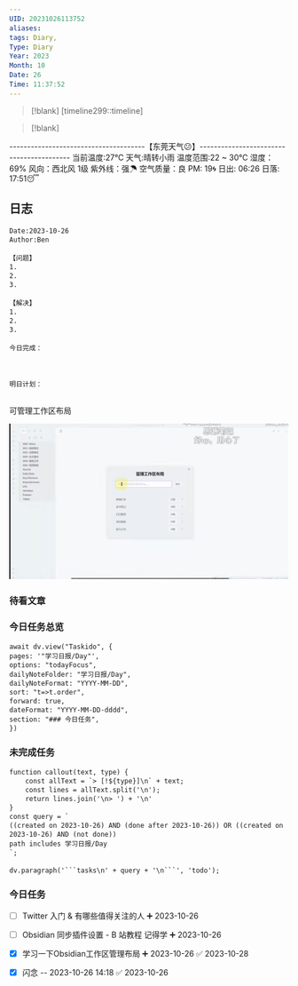 ```yaml
---
UID: 20231026113752
aliases: 
tags: Diary,
Type: Diary
Year: 2023
Month: 10
Date: 26
Time: 11:37:52
---
```

> [!blank] 
> [timeline299::timeline]

>[!blank]
> 
--------------------------------------【东莞天气😕】-----------------------------------------
当前温度:27℃
天气:晴转小雨
温度范围:22 ~ 30℃
湿度：69%
风向：西北风 1级
紫外线：强☂
空气质量：良 PM: 19🌀
日出: 06:26 日落: 17:51😴

## 日志

```
Date:2023-10-26
Author:Ben

【问题】
1.
2.
3.

【解决】
1.
2.
3.

今日完成：



明日计划：


```


可管理工作区布局

![](asset/Pasted%20image%2020231026230359.png)

### 待看文章



### 今日任务总览

```dataviewjs
await dv.view("Taskido", {
pages: '"学习日报/Day"',
options: "todayFocus",
dailyNoteFolder: "学习日报/Day",
dailyNoteFormat: "YYYY-MM-DD",
sort: "t=>t.order",
forward: true,
dateFormat: "YYYY-MM-DD-dddd",
section: "### 今日任务",
})
```

### 未完成任务

```dataviewjs
function callout(text, type) {
    const allText = `> [!${type}]\n` + text;
    const lines = allText.split('\n');
    return lines.join('\n> ') + '\n'
}
const query = `
((created on 2023-10-26) AND (done after 2023-10-26)) OR ((created on 2023-10-26) AND (not done))
path includes 学习日报/Day
`;

dv.paragraph('```tasks\n' + query + '\n```', 'todo');
```



### 今日任务

- [ ] Twitter 入门 & 有哪些值得关注的人 ➕ 2023-10-26
- [ ] Obsidian 同步插件设置 - B 站教程 记得学 ➕ 2023-10-26
- [x] 学习一下Obsidian工作区管理布局 ➕ 2023-10-26 ✅ 2023-10-28

- [x] 闪念 -- 2023-10-26 14:18 ✅ 2023-10-26
